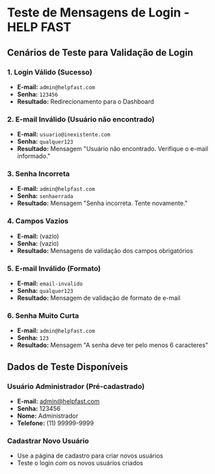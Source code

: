# Teste de Mensagens de Login - HELP FAST

## Cenários de Teste para Validação de Login

### 1. **Login Válido (Sucesso)**
- **E-mail:** `admin@helpfast.com`
- **Senha:** `123456`
- **Resultado:** Redirecionamento para o Dashboard

### 2. **E-mail Inválido (Usuário não encontrado)**
- **E-mail:** `usuario@inexistente.com`
- **Senha:** `qualquer123`
- **Resultado:** Mensagem "Usuário não encontrado. Verifique o e-mail informado."

### 3. **Senha Incorreta**
- **E-mail:** `admin@helpfast.com`
- **Senha:** `senhaerrada`
- **Resultado:** Mensagem "Senha incorreta. Tente novamente."

### 4. **Campos Vazios**
- **E-mail:** (vazio)
- **Senha:** (vazio)
- **Resultado:** Mensagens de validação dos campos obrigatórios

### 5. **E-mail Inválido (Formato)**
- **E-mail:** `email-invalido`
- **Senha:** `qualquer123`
- **Resultado:** Mensagem de validação de formato de e-mail

### 6. **Senha Muito Curta**
- **E-mail:** `admin@helpfast.com`
- **Senha:** `123`
- **Resultado:** Mensagem "A senha deve ter pelo menos 6 caracteres"

## Dados de Teste Disponíveis

### Usuário Administrador (Pré-cadastrado)
- **E-mail:** admin@helpfast.com
- **Senha:** 123456
- **Nome:** Administrador
- **Telefone:** (11) 99999-9999

### Cadastrar Novo Usuário
- Use a página de cadastro para criar novos usuários
- Teste o login com os novos usuários criados
